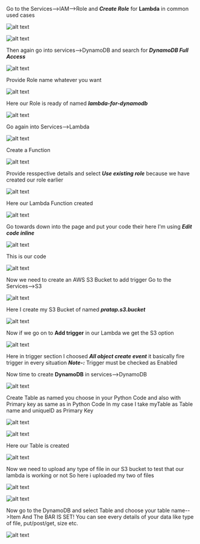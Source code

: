Go to the Services-->IAM-->Role and ***Create Role*** for **Lambda** in common used cases
 
![alt text](images/1.png "Title Text")

![alt text](images/2.png "Title Text")

Then again go into services-->DynamoDB and search for ***DynamoDB Full Access***

![alt text](images/3.png "Title Text")

Provide Role name whatever you want

![alt text](images/4.png "Title Text")

Here our Role is ready of named ***lambda-for-dynamodb***

![alt text](images/5.png "Title Text")

Go again into Services-->Lambda

![alt text](images/6.png "Title Text")

Create a Function

![alt text](images/7.png "Title Text")

Provide resspective details and select ***Use existing role*** because we have created our role earlier

![alt text](images/8.png "Title Text")

Here our Lambda Function created

![alt text](images/9.png "Title Text")

Go towards down into the page and put your code their here I'm using ***Edit code inline***

![alt text](images/10.png "Title Text")

This is our code 

![alt text](images/11.png "Title Text")

Now we need to create an AWS S3 Bucket to add trigger
Go to the Services-->S3

![alt text](images/12.png "Title Text")

Here I create my S3 Bucket of named ***pratap.s3.bucket***

![alt text](images/13.png "Title Text")

Now if we go on to **Add trigger** in our Lambda we get the S3 option 

![alt text](images/14.png "Title Text")

Here in trigger section I choosed ***All object create event*** it basically fire trigger in every situation
***Note-:*** Trigger must be checked as Enabled

Now time to create **DynamoDB** in services-->DynamoDB

![alt text](images/15.png "Title Text")

Create Table as named you choose in your Python Code and also with Primary key as same as in Python Code
In my case I take myTable as Table name and uniqueID as Primary Key

![alt text](images/16.png "Title Text")

![alt text](images/17.png "Title Text")

Here our Table is created 

![alt text](images/18.png "Title Text")

Now we need to upload any type of file in our S3 bucket to test that our lambda is working or not
So here i uploaded my two of files 

![alt text](images/19.png "Title Text")


![alt text](images/20.png "Title Text")

Now go to the DynamoDB and select Table and choose your table name-->Item
And The BAR IS SET! 
You can see every details of your data like type of file, put/post/get, size etc.

![alt text](images/21.png "Title Text")
